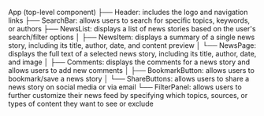 App (top-level component)
├── Header: includes the logo and navigation links
├── SearchBar: allows users to search for specific topics, keywords, or authors
├── NewsList: displays a list of news stories based on the user's search/filter options
│   ├── NewsItem: displays a summary of a single news story, including its title, author, date, and content preview
│   └── NewsPage: displays the full text of a selected news story, including its title, author, date, and image
│       ├── Comments: displays the comments for a news story and allows users to add new comments
│       ├── BookmarkButton: allows users to bookmark/save a news story
│       └── ShareButtons: allows users to share a news story on social media or via email
└── FilterPanel: allows users to further customize their news feed by specifying which topics, sources, or types of content they want to see or exclude
